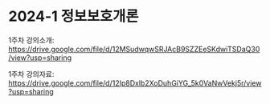 # 2024-1 정보보호개론
1주차 강의소개: https://drive.google.com/file/d/12MSudwqwSRJAcB9SZZEeSKdwiTSDaQ30/view?usp=sharing


1주차 강의자료: https://drive.google.com/file/d/12Ip8Dxlb2XoDuhGiYG_5k0VaNwVekj5r/view?usp=sharing
